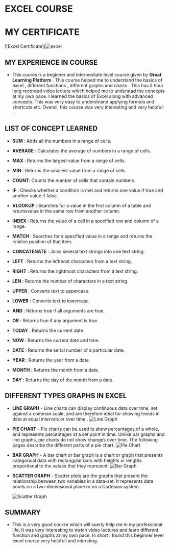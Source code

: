 # EXCEL COURSE

# MY CERTIFICATE

![Excel Certificate](![excel](https://github.com/user-attachments/assets/052a5b5f-a08b-4cb1-8c03-e331afb28fc7)


## MY EXPERIENCE IN COURSE
- This coures is a beginner and intermediate level course given by **Great Learning Platform** . This course helped me to understand the basics of excel , different functions , different graphs and charts . This has 5 hour long recorded video lecture which helped me to understad the concepts at my own pace. I learned the basics of Excel along with advanced concepts. This was very easy to understnand applying formula and shortcuts etc. Overall, this course  was very interesting and very helpfull .
  
## LIST OF CONCEPT LEARNED
- **SUM** : Adds all the numbers in a range of cells.
  
- **AVERAGE** : Calculates the average of numbers in a range of cells.
  
- **MAX** : Returns the largest value from a range of cells.
  
- **MIN** : Returns the smallest value from a range of cells.
  
- **COUNT**: Counts the number of cells that contain numbers.
  
- **IF** : Checks whether a condition is met and returns one value if true and another value if false.
  
- **VLOOKUP** : Searches for a value in the first column of a table and returnsvalue in the same row from another column.
  
- **INDEX** : Returns the value of a cell in a specified row and column of a range.
  
- **MATCH** : Searches for a specified value in a range and returns the relative position of that item.
  
- **CONCATENATE** : Joins several text strings into one text string.
  
- **LEFT** : Returns the leftmost characters from a text string.
  
- **RIGHT** : Returns the rightmost characters from a text string.
  
- **LEN** : Returns the number of characters in a text string.
  
- **UPPER** : Converts text to uppercase.
  
- **LOWER** : Converts text to lowercase.
  
- **AND** : Returns true if all arguments are true.
  
- **OR** : Returns true if any argument is true.
  
- **TODAY** : Returns the current date.
  
- **NOW** : Returns the current date and time.
  
- **DATE** : Returns the serial number of a particular date.
  
- **YEAR** : Returns the year from a date.
  
- **MONTH** : Returns the month from a date.
  
- **DAY** : Returns the day of the month from a date.

## DIFFERENT TYPES GRAPHS IN EXCEL


- **LINE GRAPH** - Line charts can display continuous data over time, set against a common scale, and are therefore ideal for showing trends in data at equal intervals or over time .
  ![Line Graph](https://upload.wikimedia.org/wikipedia/commons/thumb/b/bd/Pushkin_population_history.svg/1200px-Pushkin_population_history.svg.png)

- **PIE CHART** - Pie charts can be used to show percentages of a whole, and represents percentages at a set point in time. Unlike bar graphs and line graphs, pie charts do not show changes over time. The following pages describe the different parts of a pie chart.
  ![Pie Chart](https://media.geeksforgeeks.org/wp-content/uploads/20220920123646/Piechartexample2.png)

- **BAR GRAPH** - A bar chart or bar graph is a chart or graph that presents categorical data with rectangular bars with heights or lengths proportional to the values that they represent.
  ![Bar Graph](https://media.geeksforgeeks.org/wp-content/uploads/20230704123818/Percentage-Bar-Diagram-copy-(1).webp)

- **SCATTER GRAPH** - Scatter plots are the graphs that present the relationship between two variables in a data-set. It represents data points on a two-dimensional plane or on a Cartesian system.

  
   ![Scatter Graph](https://encrypted-tbn0.gstatic.com/images?q=tbn:ANd9GcQ2sVbTFkuj4RN-qFz-3CzkkO_td0hhaaxNBg&s)
  

## SUMMARY

- This is a very good course which will suerly help me in my professional life. It was very interesting to watch video lectures and learn different function and graphs at my own pace. In short I found this beginner level excel course very helpfull and intersting.


